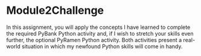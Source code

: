 # Module2Challenge
In this assignment, you will apply the concepts I have learned to complete the required PyBank Python activity and, if I wish to stretch your skills even further, the optional PyRamen Python activity. Both activities present a real-world situation in which my newfound Python skills will come in handy.
